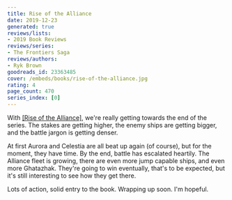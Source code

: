```yaml
---
title: Rise of the Alliance
date: 2019-12-23
generated: true
reviews/lists:
- 2019 Book Reviews
reviews/series:
- The Frontiers Saga
reviews/authors:
- Ryk Brown
goodreads_id: 23363485
cover: /embeds/books/rise-of-the-alliance.jpg
rating: 4
page_count: 470
series_index: [0]
---
```

With [[Rise of the Alliance]](), we're really getting towards the end of the series. The stakes are getting higher, the enemy ships are getting bigger, and the battle jargon is getting denser.  

At first Aurora and Celestia are all beat up again (of course), but for the moment, they have time. By the end, battle has escalated heartily. The Alliance fleet is growing, there are even more jump capable ships, and even more Ghatazhak. They're going to win eventually, that's to be expected, but it's still interesting to see how they get there.  

<!--more-->

Lots of action, solid entry to the book. Wrapping up soon. I'm hopeful.